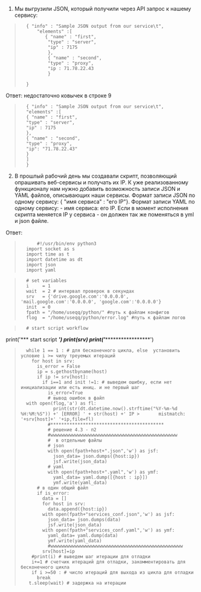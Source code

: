 1. Мы выгрузили JSON, который получили через API запрос к нашему сервису:

>       { "info" : "Sample JSON output from our service\t",
>           "elements" :[
>              { "name" : "first",
>               "type" : "server",
>               "ip" : 7175 
>               },
>               { "name" : "second",
>               "type" : "proxy",
>               "ip : 71.78.22.43
>               }
>       
>       }
Ответ:
недостаточно ковычек в строке 9 

>       { "info" : "Sample JSON output from our service\t",
>       "elements" :[
>       { "name" : "first",
>       "type" : "server",
>       "ip" : 7175 
>       },
>       { "name" : "second",
>       "type" : "proxy",
>       "ip": "71.78.22.43"
>       }
>       ]
>       }

2. В прошлый рабочий день мы создавали скрипт, позволяющий опрашивать веб-сервисы и получать их IP. К уже реализованному функционалу нам нужно добавить возможность записи JSON и YAML файлов, описывающих наши сервисы. Формат записи JSON по одному сервису: { "имя сервиса" : "его IP"}. Формат записи YAML по одному сервису: - имя сервиса: его IP. Если в момент исполнения скрипта меняется IP у сервиса - он должен так же поменяться в yml и json файле.

Ответ:
>           #!/usr/bin/env python3
>       import socket as s
>       import time as t
>       import datetime as dt
>       import json
>       import yaml

>       # set variables 
>       i     = 1
>       wait  = 2 # интервал проверок в секундах
>       srv   = {'drive.google.com':'0.0.0.0', 'mail.google.com':'0.0.0.0', 'google.com':'0.0.0.0'}
>       init  = 0
>       fpath = "/home/useqq/python/" #путь к файлам конфигов
>       flog  = "/home/useqq/python/error.log" #путь к файлам логов

>       # start script workflow
print('*** start script ***')
print(srv)
print('********************')

>       while 1 == 1 : # для бесконечного цикла, else  установить условие i >= чилу треуемых итераций
>         for host in srv:
>           is_error = False 
>           ip = s.gethostbyname(host)
>           if ip != srv[host]:
>             if i==1 and init !=1: # выведем ошибку, если нет инициализации или есть иниц. и не первый шаг
>               is_error=True
>               # вывод ошибок в файл
>       with open(flog,'a') as fl:
>                 print(str(dt.datetime.now().strftime("%Y-%m-%d %H:%M:%S")) +' [ERROR] ' + str(host) +' IP >       mistmatch: '+srv[host]+' '+ip,file=fl)
>               #******************************************
>               # решение 4.3 - п2
>               #wwwwwwwwwwwwwwwwwwwwwwwwwwwwwwwwwwwwwwwwwwwwwww
>               #  в отдельные файлы
>               # json
>               with open(fpath+host+".json",'w') as jsf:
>                 json_data= json.dumps({host:ip})
>                 jsf.write(json_data) 
>               # yaml
>               with open(fpath+host+".yaml",'w') as ymf:
>                 yaml_data= yaml.dump([{host : ip}])
>                 ymf.write(yaml_data) 
>           # в один общий файл     
>           if is_error:
>             data = []  
>             for host in srv:  
>               data.append({host:ip})
>             with open(fpath+"services_conf.json",'w') as jsf:
>               json_data= json.dumps(data)
>               jsf.write(json_data)
>             with open(fpath+"services_conf.yaml",'w') as ymf:
>               yaml_data= yaml.dump(data)
>               ymf.write(yaml_data)
>               #wwwwwwwwwwwwwwwwwwwwwwwwwwwwwwwwwwwwwwwwwwwwwwwww
>             srv[host]=ip
>         #print(i) # выведем шаг итерации для отладки
>         i+=1 # счетчик итераций для отладки, закомментировать для бесконечного цикла
>         if i >=50 : # число итераций для выхода из цикла для отладки
>           break
 >        t.sleep(wait) # задержка на итерации
